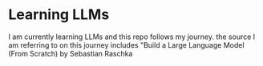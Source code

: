 # Learning LLMs
I am currently learning LLMs and this repo follows my journey. the source I am referring to on this journey includes "Build a Large Language Model (From Scratch) by Sebastian Raschka
